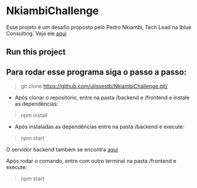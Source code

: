 # NkiambiChallenge

Esse projeto é um desafio proposto pelo Pedro Nkiambi, Tech Lead na Iblue Consulting.
Veja ele [aqui](https://nkiambichallenge.herokuapp.com/)



## Run this project

Para rodar esse programa siga o passo a passo: 
-
> git clone https://github.com/ulissestb/NkiambiChallenge.git/

- Após clonar o repositório, entre na pasta /backend e /frontend e instale as dependências:
>  npm install


- Após instaladas as dependências entre na pasta /backend e execute:
> npm start


O servidor backend também se encontra [aqui](https://powerful-caverns-27496.herokuapp.com/)

Após rodar o comando, entre com outro terminal na pasta /frontend e execute:
> npm start

